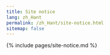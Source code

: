 ```yaml
---
title: Site notice
lang: zh_Hant
permalink: /zh_Hant/site-notice.html
sitemap: false
---
```


{% include pages/site-notice.md %}
 
